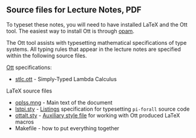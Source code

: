 Source files for Lecture Notes, PDF
-----------------------------------

To typeset these notes, you will need to have installed LaTeX and the Ott
tool. The easiest way to install Ott is through
[opam](https://opam.ocaml.org/).

The Ott tool assists with typesetting mathematical specifications of type
systems. All typing rules that appear in the lecture notes are specified
within the following source files.

[Ott](https://www.cl.cam.ac.uk/~pes20/ott/top2.html) specifications:
+ [stlc.ott](ott/stlc.ott) - Simply-Typed Lambda Calculus

LaTeX source files
+ [oplss.mng](oplss.mng) - Main text of the document
+ [lstpi.sty](lstpi.sty) - [Listings](https://ctan.mirrors.hoobly.com/macros/latex/contrib/listings/listings.pdf) specification for  typesetting `pi-forall` source code
+ [ottalt.sty](ottalt.sty) - [Auxiliary style file](https://users.cs.northwestern.edu/~jesse/code/latex/ottalt/ottalt.pdf) for working with Ott produced LaTeX macros
+ Makefile - how to put everything together
